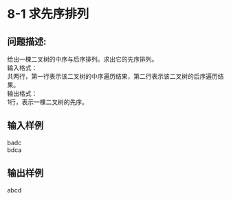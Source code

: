# 8-1 求先序排列

## 问题描述:<br>
给出一棵二叉树的中序与后序排列。求出它的先序排列。<br>
输入格式：<br>
共两行，第一行表示该二叉树的中序遍历结果，第二行表示该二叉树的后序遍历结果。<br>
输出格式：<br>
1行，表示一棵二叉树的先序。<br>



## 输入样例<br>
badc<br>
bdca<br>

## 输出样例<br>
abcd<br>